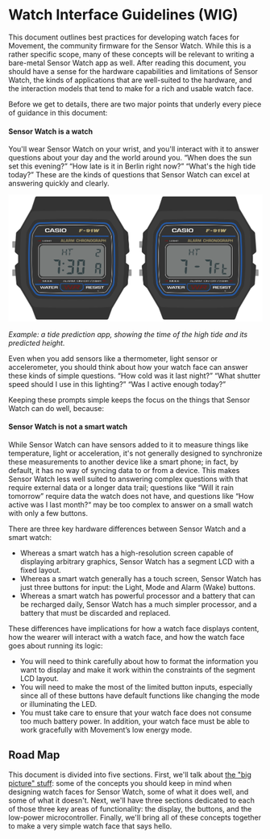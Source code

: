 Watch Interface Guidelines (WIG)
================================

This document outlines best practices for developing watch faces for Movement, the community firmware for the Sensor Watch. While this is a rather specific scope, many of these concepts will be relevant to writing a bare-metal Sensor Watch app as well. After reading this document, you should have a sense for the hardware capabilities and limitations of Sensor Watch, the kinds of applications that are well-suited to the hardware, and the interaction models that tend to make for a rich and usable watch face.

Before we get to details, there are two major points that underly every piece of guidance in this document:

#### Sensor Watch is a watch

You'll wear Sensor Watch on your wrist, and you'll interact with it to answer questions about your day and the world around you. “When does the sun set this evening?” “How late is it in Berlin right now?” “What's the high tide today?” These are the kinds of questions that Sensor Watch can excel at answering quickly and clearly.

![Rendering: two screens of a tide prediction app, showing the high tide of 7.7 feet at 7:30 AM](images/tide-app.png)

*Example: a tide prediction app, showing the time of the high tide and its predicted height.*

Even when you add sensors like a thermometer, light sensor or accelerometer, you should think about how your watch face can answer these kinds of simple questions. “How cold was it last night?” “What shutter speed should I use in this lighting?” “Was I active enough today?”

Keeping these prompts simple keeps the focus on the things that Sensor Watch can do well, because:

#### Sensor Watch is not a smart watch

While Sensor Watch can have sensors added to it to measure things like temperature, light or acceleration, it's not generally designed to synchronize these measurements to another device like a smart phone; in fact, by default, it has no way of syncing data to or from a device. This makes Sensor Watch less well suited to answering complex questions with that require external data or a longer data trail; questions like “Will it rain tomorrow” require data the watch does not have, and questions like “How active was I last month?“ may be too complex to answer on a small watch with only a few buttons.

There are three key hardware differences between Sensor Watch and a smart watch:

* Whereas a smart watch has a high-resolution screen capable of displaying arbitrary graphics, Sensor Watch has a segment LCD with a fixed layout.
* Whereas a smart watch generally has a touch screen, Sensor Watch has just three buttons for input: the Light, Mode and Alarm (Wake) buttons.
* Whereas a smart watch has powerful processor and a battery that can be recharged daily, Sensor Watch has a much simpler processor, and a battery that must be discarded and replaced.

These differences have implications for how a watch face displays content, how the wearer will interact with a watch face, and how the watch face goes about running its logic:

* You will need to think carefully about how to format the information you want to display and make it work within the constraints of the segment LCD layout.
* You will need to make the most of the limited button inputs, especially since all of these buttons have default functions like changing the mode or illuminating the LED.
* You must take care to ensure that your watch face does not consume too much battery power. In addition, your watch face must be able to work gracefully with Movement’s low energy mode.

Road Map
--------

This document is divided into five sections. First, we'll talk about [the "big picture" stuff](wig/bigpicture.md): some of the concepts you should keep in mind when designing watch faces for Sensor Watch, some of what it does well, and some of what it doesn't. Next, we'll have three sections dedicated to each of those three key areas of functionality: the display, the buttons, and the low-power microcontroller. Finally, we'll bring all of these concepts together to make a very simple watch face that says hello.
